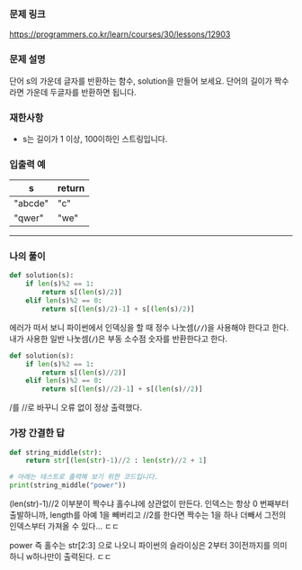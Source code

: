 ### 문제 링크

https://programmers.co.kr/learn/courses/30/lessons/12903

### **문제 설명**

단어 s의 가운데 글자를 반환하는 함수, solution을 만들어 보세요. 단어의 길이가 짝수라면 가운데 두글자를 반환하면 됩니다.

### 재한사항

- s는 길이가 1 이상, 100이하인 스트링입니다.

### 입출력 예

| s | return |
| --- | --- |
| "abcde" | "c" |
| "qwer" | "we" |

---

### 나의 풀이

```python
def solution(s):
    if len(s)%2 == 1:
        return s[(len(s)/2)]
    elif len(s)%2 == 0:
        return s[(len(s)/2)-1] + s[(len(s)/2)]
```

에러가 떠서 보니 파이썬에서 인덱싱을 할 때 정수 나눗셈(**`//`**)을 사용해야 한다고 한다. 내가 사용한 일반 나눗셈(**`/`**)은 부동 소수점 숫자를 반환한다고 한다.

```python
def solution(s):
    if len(s)%2 == 1:
        return s[(len(s)//2)]
    elif len(s)%2 == 0:
        return s[(len(s)//2)-1] + s[(len(s)//2)]
```

/를 //로 바꾸니 오류 없이 정상 출력했다.

### 가장 간결한 답

```python
def string_middle(str):
    return str[(len(str)-1)//2 : len(str)//2 + 1]

# 아래는 테스트로 출력해 보기 위한 코드입니다.
print(string_middle("power"))
```

(len(str)-1)//2 이부분이 짝수냐 홀수냐에 상관없이 만든다. 인덱스는 항상 0 번째부터 출발하니까, length를 아예 1을 빼버리고 //2를 한다면 짝수는 1을 하나 더빼서 그전의 인덱스부터 가져올 수 있다… ㄷㄷ

power 즉 홀수는 str[2:3] 으로 나오니 파이썬의 슬라이싱은 2부터 3이전까지를 의미하니 w하나만이 출력된다. ㄷㄷ
